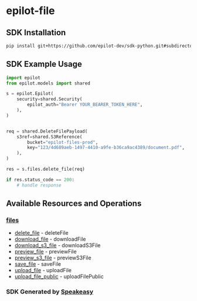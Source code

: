 # epilot-file

<!-- Start SDK Installation -->
## SDK Installation

```bash
pip install git+https://github.com/epilot-dev/sdk-python.git#subdirectory=file
```
<!-- End SDK Installation -->

## SDK Example Usage
<!-- Start SDK Example Usage -->
```python
import epilot
from epilot.models import shared

s = epilot.Epilot(
    security=shared.Security(
        epilot_auth="Bearer YOUR_BEARER_TOKEN_HERE",
    ),
)


req = shared.DeleteFilePayload(
    s3ref=shared.S3Reference(
        bucket="epilot-files-prod",
        key="123/4d689aeb-1497-4410-a9fe-b36ca9ac4389/document.pdf",
    ),
)

res = s.files.delete_file(req)

if res.status_code == 200:
    # handle response
```
<!-- End SDK Example Usage -->

<!-- Start SDK Available Operations -->
## Available Resources and Operations


### [files](docs/files/README.md)

* [delete_file](docs/files/README.md#delete_file) - deleteFile
* [download_file](docs/files/README.md#download_file) - downloadFile
* [download_s3_file](docs/files/README.md#download_s3_file) - downloadS3File
* [preview_file](docs/files/README.md#preview_file) - previewFile
* [preview_s3_file](docs/files/README.md#preview_s3_file) - previewS3File
* [save_file](docs/files/README.md#save_file) - saveFile
* [upload_file](docs/files/README.md#upload_file) - uploadFile
* [upload_file_public](docs/files/README.md#upload_file_public) - uploadFilePublic
<!-- End SDK Available Operations -->

### SDK Generated by [Speakeasy](https://docs.speakeasyapi.dev/docs/using-speakeasy/client-sdks)
